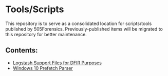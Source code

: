 # Tools/Scripts
This repository is to serve as a consolidated location for scripts/tools published by 505Forensics. Previously-published items will be migrated to this repository for better maintenance.

## Contents:
* [Logstash Support Files for DFIR Purposes](https://github.com/505Forensics/tools/tree/master/logstash_dfir)  
* [Windows 10 Prefetch Parser](https://github.com/505Forensics/tools/tree/master/win10_prefetch)
  
